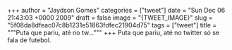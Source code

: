 
+++
author = "Jaydson Gomes"
categories = ["tweet"]
date = "Sun Dec 06 21:43:03 +0000 2009"
draft = false
image = "{TWEET_IMAGE}"
slug = "5f08da8dfeac07c8b1231e51863fdfec21904d75"
tags = ["tweet"]
title = """Puta que pariu, até no tw..."""
+++
Puta que pariu, até no twitter só se fala de futebol.
